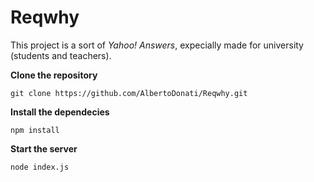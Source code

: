 # Reqwhy
This project is a sort of *Yahoo! Answers*, expecially made for university (students and teachers).


**Clone the repository**

`git clone https://github.com/AlbertoDonati/Reqwhy.git`



**Install the dependecies**

`npm install`



**Start the server**

`node index.js`

